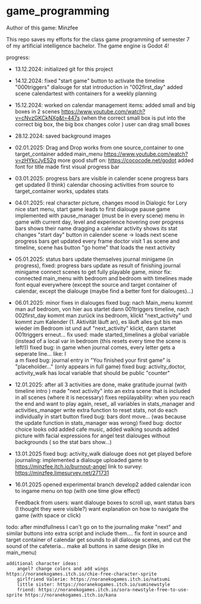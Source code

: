 # game_programming
Author of this game: Minzfee


This repo saves my efforts for the class game programming of semester 7 of my artificial intelligence bachelor.
The game engine is Godot 4!


progress:
* 13.12.2024: initialized git for this project 
* 14.12.2024: 
    fixed "start game" button to activate the timeline "000triggers"
    dialouge for stat introduction in "002first_day"
    added scene calendartest with containers for a weekly planning 
* 15.12.2024: 
    worked on calendar management items: 
    added small and big boxes in 2 scenes https://www.youtube.com/watch?v=cNvzGKCkNXg&t=447s
    (when the correct small box is put into the correct big box, the big box changes color )
    user can drag small boxes
* 28.12.2024:
    saved background images
* 02.01.2025: 
    Drag and Drop works from one source_container to one target_container
    added main_menu https://www.youtube.com/watch?v=zHYkcJyE52g more good stuff on: https://cococode.net/godot
    added font for title
    made first visual progress bar
* 03.01.2025:
    progress bars are visible in calender scene
    progress bars get updated (I think)
    calendar choosing activities from source to target_container works, updates stats
* 04.01.2025:
    real character picture, changes mood in Dialogic for Lory
    nice start menu, start game leads to first dialouge
    pause game implemented with pause_manager (must be in every scene)
    menu in game with current day, level and experience
    hovering over progress bars shows their name
    dragging a calendar activity shows its stat changes
    "start day" button in calender scene -> loads next scene 
    progress bars get updated every frame
    doctor visit 1 as scene and timeline, scene has button "go home" that loads the next activity
* 05.01.2025: 
    status bars update themselves
    journal minigame (in progress), fixed: progress bars update as result of finishing journal minigame
    connect scenes to get fully playable game, minor fix: connected main_menu with bedroom and bedroom with timelines
    made font equal everywhere (except the source and target container of calendar, except the dialouge (maybe find a better font for dialouges)...)
* 06.01.2025:
    minor fixes in dialouges
     fixed bug: nach Main_menu kommt man auf bedroom, von hier aus startet dann 001triggers timeline,
     nach 002first_day kommt man zurück ins bedroom, klickt "next_activity" und kommt zum Kalender (1. Aktivität läuft an), es läuft alles gut bis man wieder im Bedroom ist und auf "next_activity" klickt, dann startet 001triggers erneut...
     fix used: made started_timelines a global variable (instead of a local var in bedroom (this resets every time the scene is left!))
    fixed bug: in game when journal comes, every letter gets a seperate line... like:
      I  
      a
      m
    fixed bug: journal entry in "You finished your first game" is "placeholder..." (only appears in full game)
    fixed bug: activity_doctor, activity_walk has local variable that should be public "counter"
* 12.01.2025: 
    after all 3 activities are done, make gratitude journal (with timeline intro )
    made "next activity" into an extra scene that is included in all scenes (where it is necessary)
    fixes repülayability: when you reach the end and want to play again, reset_ all variables in stats_manager and activities_manager
    write extra function to reset stats, not do each individually in start button
    fixed bug: bars dont move... (was because the update function in stats_manager was wrong)
    fixed bug: doctor choice looks odd
    added cafe music, added walking sounds
    added picture with facial expressions for angel
    test dialouges without backgrounds ( so the stat bars show...)
* 13.01.2025
    fixed bug: activity_walk dialouge does not get played
    before journaling: implemented a dialouge
    uploaded game to https://minzfee.itch.io/burnout-angel
    link to survey: https://minzfee.limesurvey.net/271731
* 16.01.2025
    opened experimental branch develop2
    added calendar icon to ingame menu on top (with one time glow effect)

    Feedback from users: want dialouge boxes to scroll up, want status bars (I thought  they were visible?)
         want explanation on how to navigate the game (with space or click)
    
    
todo:
    after mindfullness I can't go on to the journaling
    make "next" and similar buttons into extra script and include them....
    fix font in source and target container of calendar
    get sounds to all dialouge scenes, and cut the sound of the cafeteria...
    make all buttons in same design (like in main_menu)
   

    additional character ideas: 
        angel? change colors and add wings https://noranekogames.itch.io/chie-free-character-sprite
        girlfriend Valerie: https://noranekogames.itch.io/natsumi 
        little sister: https://noranekogames.itch.io/suminewstyle
        friend: https://noranekogames.itch.io/sora-newstyle-free-to-use-sprite https://noranekogames.itch.io/kana 

